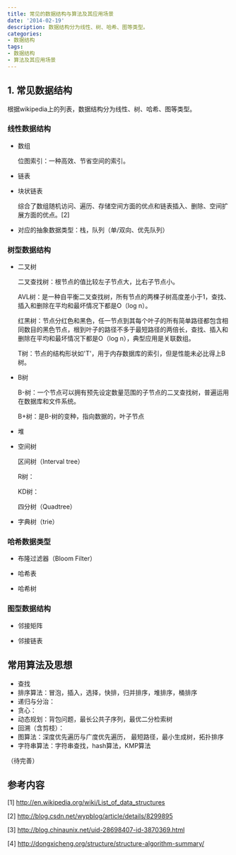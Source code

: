 ```yaml
---
title: 常见的数据结构与算法及其应用场景
date: '2014-02-19'
description: 数据结构分为线性、树、哈希、图等类型。
categories:
- 数据结构
tags:
- 数据结构
- 算法及其应用场景
---
```

## 1. 常见数据结构

根据wikipedia上的列表，数据结构分为线性、树、哈希、图等类型。

### 线性数据结构

*   数组
    
    位图索引：一种高效、节省空间的索引。

*   链表

*   块状链表
    
    综合了数组随机访问、遍历、存储空间方面的优点和链表插入、删除、空间扩展方面的优点。[2]

*   对应的抽象数据类型：栈，队列（单/双向、优先队列）

### 树型数据结构

<!--more-->

*   二叉树
    
    二叉查找树：根节点的值比较左子节点大，比右子节点小。
    
    AVL树：是一种自平衡二叉查找树，所有节点的两棵子树高度差小于1，查找、插入和删除在平均和最坏情况下都是O（log n）。
    
    红黑树：节点分红色和黑色，任一节点到其每个叶子的所有简单路径都包含相同数目的黑色节点，根到叶子的路径不多于最短路径的两倍长，查找、插入和删除在平均和最坏情况下都是O（log n），典型应用是关联数组。
    
    T树：节点的结构形状如'T'，用于内存数据库的索引，但是性能未必比得上B树。

*   B树
    
    B-树：一个节点可以拥有预先设定数量范围的子节点的二叉查找树，普遍运用在数据库和文件系统。
    
    B+树：是B-树的变种，指向数据的，叶子节点

*   堆

*   空间树
    
    区间树（Interval tree）
    
    R树：
    
    KD树：
    
    四分树（Quadtree）

*   字典树（trie）

### 哈希数据类型

*   布隆过滤器（Bloom Filter）

*   哈希表

*   哈希树

### 图型数据结构

*   邻接矩阵

*   邻接链表

## 常用算法及思想

*   查找
*   排序算法：冒泡，插入，选择，快排，归并排序，堆排序，桶排序
*   递归与分治：
*   贪心：
*   动态规划：背包问题，最长公共子序列，最优二分检索树
*   回溯（含剪枝）：
*   图算法：深度优先遍历与广度优先遍历， 最短路径，最小生成树，拓扑排序
*   字符串算法：字符串查找，hash算法，KMP算法

（待完善）

## 参考内容

[1] <http://en.wikipedia.org/wiki/List_of_data_structures>

[2] <http://blog.csdn.net/wypblog/article/details/8299895>

[3] <http://blog.chinaunix.net/uid-28698407-id-3870369.html>

[4] <http://dongxicheng.org/structure/structure-algorithm-summary/>
